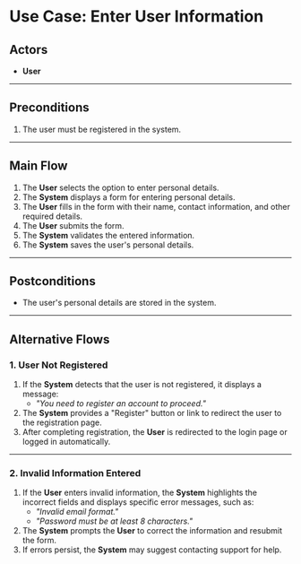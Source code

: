 # Use Case: Enter User Information

## Actors
- **User**

---

## Preconditions
1. The user must be registered in the system.

---

## Main Flow
1. The **User** selects the option to enter personal details.
2. The **System** displays a form for entering personal details.
3. The **User** fills in the form with their name, contact information, and other required details.
4. The **User** submits the form.
5. The **System** validates the entered information.
6. The **System** saves the user's personal details.

---

## Postconditions
- The user's personal details are stored in the system.

---

## Alternative Flows

### **1. User Not Registered**
1. If the **System** detects that the user is not registered, it displays a message:
    - _"You need to register an account to proceed."_
2. The **System** provides a "Register" button or link to redirect the user to the registration page.
3. After completing registration, the **User** is redirected to the login page or logged in automatically.

---

### **2. Invalid Information Entered**
1. If the **User** enters invalid information, the **System** highlights the incorrect fields and displays specific error messages, such as:
    - _"Invalid email format."_
    - _"Password must be at least 8 characters."_
2. The **System** prompts the **User** to correct the information and resubmit the form.
3. If errors persist, the **System** may suggest contacting support for help.

